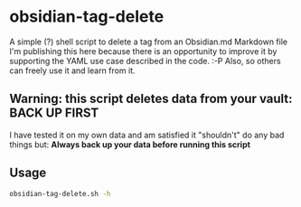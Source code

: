 # obsidian-tag-delete
A simple (?) shell script to delete a tag from an Obsidian.md Markdown file
I'm publishing this here because there is an opportunity to improve it by supporting the YAML use case described in the code.  :-P
Also, so others can freely use it and learn from it.  

## Warning:  this script deletes data from your vault: BACK UP FIRST
I have tested it on my own data and am satisfied it "shouldn't" do any bad things but:
**Always back up your data before running this script**

## Usage
```bash
obsidian-tag-delete.sh -h
```
